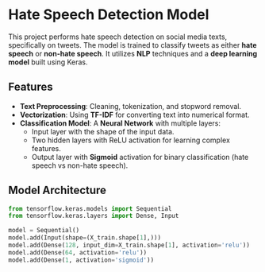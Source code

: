 # Hate Speech Detection Model

This project performs hate speech detection on social media texts, specifically on tweets. The model is trained to classify tweets as either **hate speech** or **non-hate speech**. It utilizes **NLP** techniques and a **deep learning model** built using Keras.

## Features
- **Text Preprocessing**: Cleaning, tokenization, and stopword removal.
- **Vectorization**: Using **TF-IDF** for converting text into numerical format.
- **Classification Model**: A **Neural Network** with multiple layers:
  - Input layer with the shape of the input data.
  - Two hidden layers with ReLU activation for learning complex features.
  - Output layer with **Sigmoid** activation for binary classification (hate speech vs non-hate speech).

## Model Architecture
```python
from tensorflow.keras.models import Sequential
from tensorflow.keras.layers import Dense, Input

model = Sequential()
model.add(Input(shape=(X_train.shape[1],)))
model.add(Dense(128, input_dim=X_train.shape[1], activation='relu'))
model.add(Dense(64, activation='relu'))
model.add(Dense(1, activation='sigmoid'))


